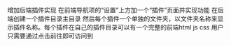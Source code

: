 增加后端插件实现
在前端导航项的“设置”上方加一个“插件”页面并实现功能
在后端创建一个插件目录主目录 然后每个插件一个单独的文件夹，以文件夹名称来显示插件名称。每个插件在自己的插件目录可以有一个完整的前端html js css 用户只需要通过点击前往即可访问到